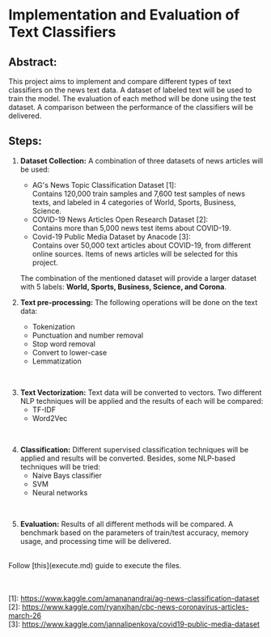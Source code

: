 # Implementation and Evaluation of Text Classifiers

## Abstract:
This project aims to implement and compare different types of text classifiers on the news text data. A dataset of labeled text will be used to train the model. The evaluation of each method will be done using the test dataset. A comparison between the performance of the classifiers will be delivered.

## Steps:
1. **Dataset Collection:** A combination of three datasets of news articles will be used:
    * AG's News Topic Classification Dataset [1]: <br />
    Contains 120,000 train samples and 7,600 test samples of news texts, and labeled in 4 categories of World, Sports, Business, Science.
    * COVID-19 News Articles Open Research Dataset [2]: <br />
    Contains more than 5,000 news test items about COVID-19.
    * Covid-19 Public Media Dataset by Anacode [3]:  <br />
    Contains over 50,000 text articles about COVID-19, from different online sources. Items of news articles will be selected for this project.

    The combination of the mentioned dataset will provide a larger dataset with 5 labels:  **World, Sports, Business, Science, and Corona**.

2. **Text pre-processing:** The following operations will be done on the text data:
    * Tokenization
    * Punctuation and number removal
    * Stop word removal
    * Convert to lower-case
    * Lemmatization

<br />

3. **Text Vectorization:** Text data will be converted to vectors. Two different NLP techniques will be applied and the results of each will be compared:
    * TF-IDF
    * Word2Vec

<br />

4. **Classification:** Different supervised classification techniques will be applied and results will be converted. Besides, some NLP-based techniques will be tried:
    * Naive Bays classifier
    * SVM
    * Neural networks

<br />

5. **Evaluation:** Results of all different methods will be compared. A benchmark based on the parameters of train/test accuracy, memory usage, and processing time will be delivered.

<br />
Follow [this](execute.md) guide to execute the files.

<br />
<br />
<br />

\[1]: https://www.kaggle.com/amananandrai/ag-news-classification-dataset <br />
\[2]: https://www.kaggle.com/ryanxjhan/cbc-news-coronavirus-articles-march-26 <br />
\[3]: https://www.kaggle.com/jannalipenkova/covid19-public-media-dataset <br />
